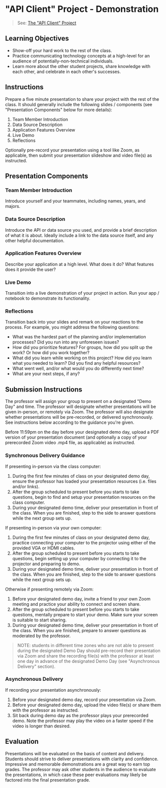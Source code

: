 # "API Client" Project - Demonstration

> See: [The "API Client" Project](README.md)

## Learning Objectives

  + Show-off your hard work to the rest of the class.
  + Practice communicating technology concepts at a high-level for an audience of potentially-non-technical individuals.
  + Learn more about the other student projects, share knowledge with each other, and celebrate in each other's successes.

## Instructions

Prepare a five minute presentation to share your project with the rest of the class. It should generally include the following slides / components (see "Presentation Components" below for more details):

  1. Team Member Introduction
  2. Data Source Description
  3. Application Features Overview
  4. Live Demo
  5. Reflections

Optionally pre-record your presentation using a tool like Zoom, as applicable, then submit your presentation slideshow and video file(s) as instructed.

## Presentation Components

### Team Member Introduction

Introduce yourself and your teammates, including names, years, and majors.

### Data Source Description

Introduce the API or data source you used, and provide a brief description of what it is about. Ideally include a link to the data source itself, and any other helpful documentation.

### Application Features Overview

Describe your application at a high level. What does it do? What features does it provide the user?

### Live Demo

Transition into a live demonstration of your project in action. Run your app / notebook to demonstrate its functionality.

### Reflections

Transition back into your slides and remark on your reactions to the process. For example, you might address the following questions:

  + What was the hardest part of the planning and/or implementation processes? Did you run into any unforeseen issues?
  + How did you prioritize features? For groups, how did you split up the work? Or how did you work together?
  + What did you learn while working on this project? How did you learn what you needed to learn? Did you find any helpful resources?
  + What went well, and/or what would you do differently next time?
  + What are your next steps, if any?

## Submission Instructions

The professor will assign your group to present on a designated "Demo Day" and time. The professor will designate whether presentations will be given in-person, or remotely via Zoom. The professor will also designate whether presentations will be pre-recorded, or delivered synchronously. See instructions below according to the guidance you're given.

Before 11:59pm on the day before your designated demo day, upload a PDF version of your presentation document (and optionally a copy of your prerecorded Zoom video .mp4 file, as applicable) as instructed.


### Synchronous Delivery Guidance

If presenting in-person via the class computer:

  1. During the first few minutes of class on your designated demo day, ensure the professor has loaded your presentation resources (i.e. files and/or links).
  2. After the group scheduled to present before you starts to take questions, begin to find and setup your presentation resources on the class computer.
  3. During your designated demo time, deliver your presentation in front of the class. When you are finished, step to the side to answer questions while the next group sets up.


If presenting in-person via your own computer:

  1. During the first few minutes of class on your designated demo day, practice connecting your computer to the projector using either of the provided VGA or HDMI cables.
  2. After the group scheduled to present before you starts to take questions, begin setting up your computer by connecting it to the projector and preparing to demo.
  3. During your designated demo time, deliver your presentation in front of the class. When you are finished, step to the side to answer questions while the next group sets up.

Otherwise if presenting remotely via Zoom:

  1. Before your designated demo day, invite a friend to your own Zoom meeting and practice your ability to connect and screen share.
  2. After the group scheduled to present before you starts to take questions, mentally prepare to start your demo. Make sure your screen is suitable to start sharing.
  3. During your designated demo time, deliver your presentation in front of the class. When you are finished, prepare to answer questions as moderated by the professor.

> NOTE: students in different time zones who are not able to present during the designated Demo Day should pre-record their presentation via Zoom and share the recording file(s) with the professor at least one day in advance of the designated Demo Day (see "Asynchronous Delivery" section).

### Asynchronous Delivery

If recording your presentation asynchronously:

  1. Before your designated demo day, record your presentation via Zoom.
  2. Before your designated demo day, upload the video file(s) or share them with the professor as instructed.
  3. Sit back during demo day as the professor plays your prerecorded demo. Note the professor may play the video on a faster speed if the video is longer than desired.


## Evaluation

Presentations will be evaluated on the basis of content and delivery. Students should strive to deliver presentations with clarity and confidence. Impressive and memorable demonstrations are a great way to earn top grades. The professor may ask other students in the audience to evaluate the presentations, in which case these peer evaluations may likely be factored into the final presentation grade.
